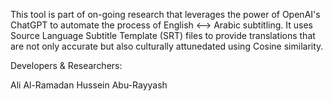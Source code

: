 This tool is part of on-going research that leverages the power of OpenAI's ChatGPT to automate the process of English <--> Arabic subtitling. 
It uses Source Language Subtitle Template (SRT) files to provide translations that are not only accurate but also culturally attunedated using Cosine similarity.

Developers & Researchers:

Ali Al-Ramadan
Hussein Abu-Rayyash
